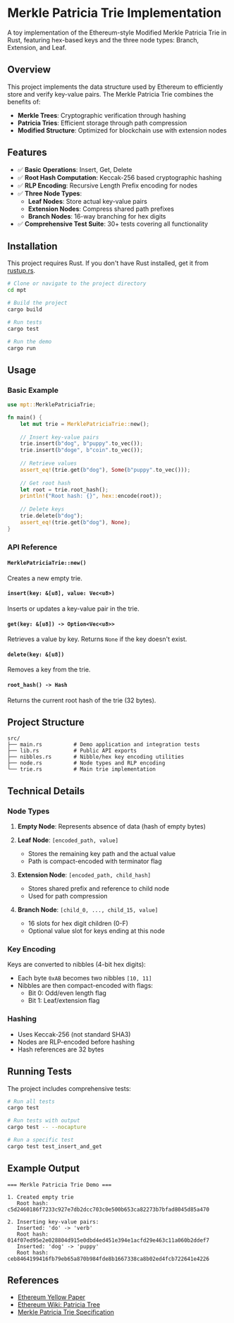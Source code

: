 # Merkle Patricia Trie Implementation

A toy implementation of the Ethereum-style Modified Merkle Patricia Trie in Rust, featuring hex-based keys and the three node types: Branch, Extension, and Leaf.

## Overview

This project implements the data structure used by Ethereum to efficiently store and verify key-value pairs. The Merkle Patricia Trie combines the benefits of:
- **Merkle Trees**: Cryptographic verification through hashing
- **Patricia Tries**: Efficient storage through path compression
- **Modified Structure**: Optimized for blockchain use with extension nodes

## Features

- ✅ **Basic Operations**: Insert, Get, Delete
- ✅ **Root Hash Computation**: Keccak-256 based cryptographic hashing
- ✅ **RLP Encoding**: Recursive Length Prefix encoding for nodes
- ✅ **Three Node Types**:
  - **Leaf Nodes**: Store actual key-value pairs
  - **Extension Nodes**: Compress shared path prefixes
  - **Branch Nodes**: 16-way branching for hex digits
- ✅ **Comprehensive Test Suite**: 30+ tests covering all functionality

## Installation

This project requires Rust. If you don't have Rust installed, get it from [rustup.rs](https://rustup.rs/).

```bash
# Clone or navigate to the project directory
cd mpt

# Build the project
cargo build

# Run tests
cargo test

# Run the demo
cargo run
```

## Usage

### Basic Example

```rust
use mpt::MerklePatriciaTrie;

fn main() {
    let mut trie = MerklePatriciaTrie::new();
    
    // Insert key-value pairs
    trie.insert(b"dog", b"puppy".to_vec());
    trie.insert(b"doge", b"coin".to_vec());
    
    // Retrieve values
    assert_eq!(trie.get(b"dog"), Some(b"puppy".to_vec()));
    
    // Get root hash
    let root = trie.root_hash();
    println!("Root hash: {}", hex::encode(root));
    
    // Delete keys
    trie.delete(b"dog");
    assert_eq!(trie.get(b"dog"), None);
}
```

### API Reference

#### `MerklePatriciaTrie::new()`
Creates a new empty trie.

#### `insert(key: &[u8], value: Vec<u8>)`
Inserts or updates a key-value pair in the trie.

#### `get(key: &[u8]) -> Option<Vec<u8>>`
Retrieves a value by key. Returns `None` if the key doesn't exist.

#### `delete(key: &[u8])`
Removes a key from the trie.

#### `root_hash() -> Hash`
Returns the current root hash of the trie (32 bytes).

## Project Structure

```
src/
├── main.rs          # Demo application and integration tests
├── lib.rs           # Public API exports
├── nibbles.rs       # Nibble/hex key encoding utilities
├── node.rs          # Node types and RLP encoding
└── trie.rs          # Main trie implementation
```

## Technical Details

### Node Types

1. **Empty Node**: Represents absence of data (hash of empty bytes)

2. **Leaf Node**: `[encoded_path, value]`
   - Stores the remaining key path and the actual value
   - Path is compact-encoded with terminator flag

3. **Extension Node**: `[encoded_path, child_hash]`
   - Stores shared prefix and reference to child node
   - Used for path compression

4. **Branch Node**: `[child_0, ..., child_15, value]`
   - 16 slots for hex digit children (0-F)
   - Optional value slot for keys ending at this node

### Key Encoding

Keys are converted to nibbles (4-bit hex digits):
- Each byte `0xAB` becomes two nibbles `[10, 11]`
- Nibbles are then compact-encoded with flags:
  - Bit 0: Odd/even length flag
  - Bit 1: Leaf/extension flag

### Hashing

- Uses Keccak-256 (not standard SHA3)
- Nodes are RLP-encoded before hashing
- Hash references are 32 bytes

## Running Tests

The project includes comprehensive tests:

```bash
# Run all tests
cargo test

# Run tests with output
cargo test -- --nocapture

# Run a specific test
cargo test test_insert_and_get
```

## Example Output

```
=== Merkle Patricia Trie Demo ===

1. Created empty trie
   Root hash: c5d2460186f7233c927e7db2dcc703c0e500b653ca82273b7bfad8045d85a470

2. Inserting key-value pairs:
   Inserted: 'do' -> 'verb'
   Root hash: 014f07ed95e2e028804d915e0dbd4ed451e394e1acfd29e463c11a060b2ddef7
   Inserted: 'dog' -> 'puppy'
   Root hash: ceb8464199416fb79eb65a870b984fde8b1667338ca8b02ed4fcb722641e4226
```

## References

- [Ethereum Yellow Paper](https://ethereum.github.io/yellowpaper/paper.pdf)
- [Ethereum Wiki: Patricia Tree](https://eth.wiki/fundamentals/patricia-tree)
- [Merkle Patricia Trie Specification](https://ethereum.org/en/developers/docs/data-structures-and-encoding/patricia-merkle-trie/)

